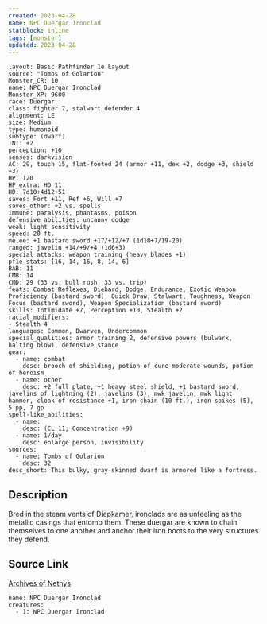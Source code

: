 ```yaml
---
created: 2023-04-28
name: NPC Duergar Ironclad
statblock: inline
tags: [monster]
updated: 2023-04-28
---
```

```statblock
layout: Basic Pathfinder 1e Layout
source: "Tombs of Golarion"
Monster_CR: 10
name: NPC Duergar Ironclad
Monster_XP: 9600
race: Duergar
class: fighter 7, stalwart defender 4
alignment: LE
size: Medium
type: humanoid
subtype: (dwarf)
INI: +2
perception: +10
senses: darkvision
AC: 29, touch 15, flat-footed 24 (armor +11, dex +2, dodge +3, shield +3)
HP: 120
HP_extra: HD 11
HD: 7d10+4d12+51
saves: Fort +11, Ref +6, Will +7
saves_other: +2 vs. spells
immune: paralysis, phantasms, poison
defensive_abilities: uncanny dodge
weak: light sensitivity
speed: 20 ft.
melee: +1 bastard sword +17/+12/+7 (1d10+7/19-20)
ranged: javelin +14/+9/+4 (1d6+3)
special_attacks: weapon training (heavy blades +1)
pf1e_stats: [16, 14, 16, 8, 14, 6]
BAB: 11
CMB: 14
CMD: 29 (33 vs. bull rush, 33 vs. trip)
feats: Combat Reflexes, Diehard, Dodge, Endurance, Exotic Weapon Proficiency (bastard sword), Quick Draw, Stalwart, Toughness, Weapon Focus (bastard sword), Weapon Specialization (bastard sword)
skills: Intimidate +7, Perception +10, Stealth +2
racial_modifiers:
- Stealth 4
languages: Common, Dwarven, Undercommon
special_qualities: armor training 2, defensive powers (bulwark, halting blow), defensive stance
gear:
  - name: combat
    desc: brooch of shielding, potion of cure moderate wounds, potion of heroism
  - name: other
    desc: +2 full plate, +1 heavy steel shield, +1 bastard sword, javelins of lightning (2), javelins (3), mwk javelin, mwk light hammer, cloak of resistance +1, iron chain (10 ft.), iron spikes (5), 5 pp, 7 gp
spell-like_abilities:
  - name:
    desc: (CL 11; Concentration +9)
  - name: 1/day
    desc: enlarge person, invisibility
sources:
  - name: Tombs of Golarion
    desc: 32
desc_short: This bulky, gray-skinned dwarf is armored like a fortress.
```
## Description
Bred in the steam vents of Diepkamer, ironclads are as unfeeling as the metallic casings that entomb them. These duergar are known to chain themselves to one another and anchor their iron boots to the very structures they defend.
## Source Link
[Archives of Nethys](https://aonprd.com/NPCDisplay.aspx?ItemName=Duergar%20Ironclad)
```encounter-table
name: NPC Duergar Ironclad
creatures:
  - 1: NPC Duergar Ironclad
```
